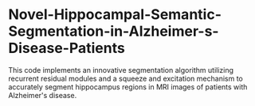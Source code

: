 # Novel-Hippocampal-Semantic-Segmentation-in-Alzheimer-s-Disease-Patients
This code implements an innovative segmentation algorithm utilizing recurrent residual modules and a squeeze and excitation mechanism to accurately segment hippocampus regions in MRI images of patients with Alzheimer's disease.
